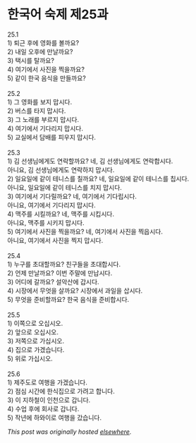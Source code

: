 # 한국어 숙제 제25과

<p>25.1<br>1) 퇴근 후에 영화를 볼까요?<br>2) 내일 오후에 만날까요?<br>3) 택시를 탈까요?<br>4) 여기에서 사진을 찍을까요?<br>5) 같이 한국 음식을 만들까요?<br><br>25.2<br>1) 그 영화를 보지 맙시다.<br>2) 버스를 타지 맙시다.<br>3) 그 노래를 부르지 맙시다.<br>4) 여기에서 기다리지 맙시다.<br>5) 교실에서 담배를 피우지 맙시다.<br><br>25.3<br>1) 김 선생님에게도 연락할까요?  네, 김 선생님에게도 연락합시다.<br>아니요, 김 선생님에게도 연락하지 맙시다.<br>2) 일요일에 같이 테니스를 칠까요?  네, 일요일에 같이 테니스를 칩시다.<br>아니요, 일요일에 같이 테니스를 치지 맙시다.<br>3) 여기에서 기다릴까요?  네, 여기에서 기다립시다.<br>아니요, 여기에서 기다리지 맙시다.<br>4) 맥주를 시킬까요?  네, 맥주를 시킵시다.<br>아니요, 맥주를 시키지 맙시다.<br>5) 여기에서 사진을 찍을까요?  네, 여기에서 사진을 찍읍시다.<br>아니요, 여기에서 사진을 찍지 맙시다.<br><br>25.4<br>1) 누구를 초대할까요?  친구들을 초대합시다.<br>2) 언제 만날까요?  이번 주말에 만납시다.<br>3) 어디에 갈까요?  설악산에 갑시다.<br>4) 시장에서 무엇을 살까요?  시장에서 과일을 삽시다.<br>5) 무엇을 준비할까요?  한국 음식을 준비합시다.<br><br>25.5<br>1) 이쪽으로 오십시오.<br>2) 앞으로 오십시오.<br>3) 저쪽으로 가십시오.<br>4) 집으로 가겠습니다.<br>5) 위로 가십시오.<br><br>25.6<br>1) 제주도로 여행을 가겠습니다.<br>2) 점심 시간에 한식집으로 가려고 합니다.<br>3) 이 지하철이 인천으로 갑니다.<br>4) 수업 후에 회사로 갑니다.<br>5) 작년에 하와이로 여행을 갔습니다.</p>


*This post was originally hosted [elsewhere](http://planspace.blogspot.com/2009/01/25.html).*
